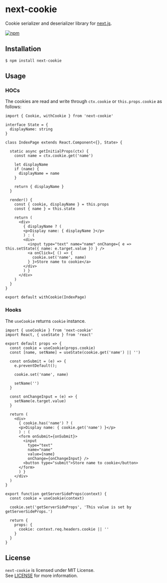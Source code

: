 # next-cookie

Cookie serializer and deserializer library for [next.js](https://nextjs.org/).

[![npm](https://nodei.co/npm/next-cookie.png?downloads=true&stars=true)](https://nodei.co/npm/next-cookie)

## Installation

```
$ npm install next-cookie
```

## Usage

### HOCs

The cookies are read and write through `ctx.cookie` or `this.props.cookie` as follows:

```tsx
import { Cookie, withCookie } from 'next-cookie'

interface State = {
  displayName: string
}

class IndexPage extends React.Component<{}, State> {

  static async getInitialProps(ctx) {
    const name = ctx.cookie.get('name')

    let displayName
    if (name) {
      displayName = name
    }

    return { displayName }
  }

  render() {
    const { cookie, displayName } = this.props
    const { name } = this.state

    return (
      <div>
        { displayName ? (
        <p>Display name: { displayName }</p>
        ) : (
        <div>
          <input type="text" name="name" onChange={ e => this.setState({ name: e.target.value }) } />
          <a onClick={ () => {
            cookie.set('name', name)
          } }>Store name to cookie</a>
        </div>
        ) }
      </div>
    )
  }
}

export default withCookie(IndexPage)
```

### Hooks

The `useCookie` returns `cookie` instance.

```tsx
import { useCookie } from 'next-cookie'
import React, { useState } from 'react'

export default props => {
  const cookie = useCookie(props.cookie)
  const [name, setName] = useState(cookie.get('name') || '')

  const onSubmit = (e) => {
    e.preventDefault();

    cookie.set('name', name)

    setName('')
  }

  const onChangeInput = (e) => {
    setName(e.target.value)
  }

  return (
    <div>
      { cookie.has('name') ? (
      <p>Display name: { cookie.get('name') }</p>
      ) : (
      <form onSubmit={onSubmit}>
        <input
          type="text"
          name="name"
          value={name}
          onChange={onChangeInput} />
        <button type="submit">Store name to cookie</button>
      </form>
      ) }
    </div>
  )
}

export function getServerSideProps(context) {
  const cookie = useCookie(context)

  cookie.set('getServerSideProps', 'This value is set by getServerSideProps.')

  return {
    props: {
      cookie: context.req.headers.cookie || ''
    }
  }
}
```

## License

`next-cookie` is licensed under MIT License.  
See [LICENSE](https://github.com/tokuda109/next-cookie/blob/master/LICENSE) for more information.
